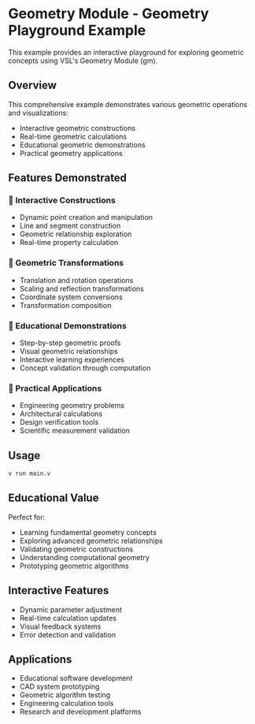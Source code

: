 # Geometry Module - Geometry Playground Example

This example provides an interactive playground for exploring geometric concepts using VSL's
Geometry Module (gm).

## Overview

This comprehensive example demonstrates various geometric operations and visualizations:

- Interactive geometric constructions
- Real-time geometric calculations
- Educational geometric demonstrations
- Practical geometry applications

## Features Demonstrated

### 🔹 Interactive Constructions

- Dynamic point creation and manipulation
- Line and segment construction
- Geometric relationship exploration
- Real-time property calculation

### 🔹 Geometric Transformations

- Translation and rotation operations
- Scaling and reflection transformations
- Coordinate system conversions
- Transformation composition

### 🔹 Educational Demonstrations

- Step-by-step geometric proofs
- Visual geometric relationships
- Interactive learning experiences
- Concept validation through computation

### 🔹 Practical Applications

- Engineering geometry problems
- Architectural calculations
- Design verification tools
- Scientific measurement validation

## Usage

```bash
v run main.v
```

## Educational Value

Perfect for:

- Learning fundamental geometry concepts
- Exploring advanced geometric relationships
- Validating geometric constructions
- Understanding computational geometry
- Prototyping geometric algorithms

## Interactive Features

- Dynamic parameter adjustment
- Real-time calculation updates
- Visual feedback systems
- Error detection and validation

## Applications

- Educational software development
- CAD system prototyping
- Geometric algorithm testing
- Engineering calculation tools
- Research and development platforms
